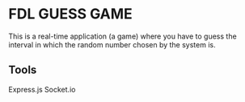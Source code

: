 # FDL GUESS GAME
This is a real-time application (a game) where you have to guess the interval in which the random number chosen by the system is.

## Tools
  Express.js
  Socket.io
